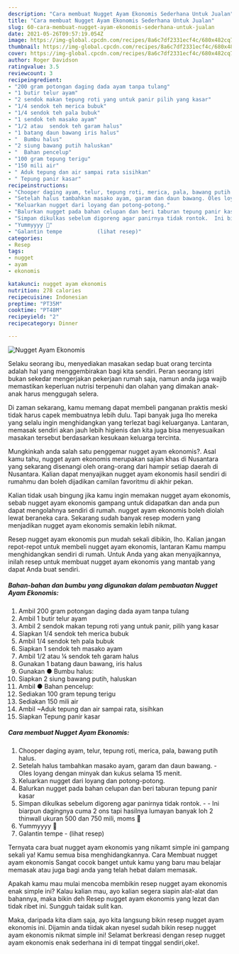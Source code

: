 ```yaml
---
description: "Cara membuat Nugget Ayam Ekonomis Sederhana Untuk Jualan"
title: "Cara membuat Nugget Ayam Ekonomis Sederhana Untuk Jualan"
slug: 60-cara-membuat-nugget-ayam-ekonomis-sederhana-untuk-jualan
date: 2021-05-26T09:57:19.054Z
image: https://img-global.cpcdn.com/recipes/8a6c7df2331ecf4c/680x482cq70/nugget-ayam-ekonomis-foto-resep-utama.jpg
thumbnail: https://img-global.cpcdn.com/recipes/8a6c7df2331ecf4c/680x482cq70/nugget-ayam-ekonomis-foto-resep-utama.jpg
cover: https://img-global.cpcdn.com/recipes/8a6c7df2331ecf4c/680x482cq70/nugget-ayam-ekonomis-foto-resep-utama.jpg
author: Roger Davidson
ratingvalue: 3.5
reviewcount: 3
recipeingredient:
- "200 gram potongan daging dada ayam tanpa tulang"
- "1 butir telur ayam"
- "2 sendok makan tepung roti yang untuk panir pilih yang kasar"
- "1/4 sendok teh merica bubuk"
- "1/4 sendok teh pala bubuk"
- "1 sendok teh masako ayam"
- "1/2 atau  sendok teh garam halus"
- "1 batang daun bawang iris halus"
- "  Bumbu halus"
- "2 siung bawang putih haluskan"
- "  Bahan pencelup"
- "100 gram tepung terigu"
- "150 mili air"
- " Aduk tepung dan air sampai rata sisihkan"
- " Tepung panir kasar"
recipeinstructions:
- "Chooper daging ayam, telur, tepung roti, merica, pala, bawang putih halus."
- "Setelah halus tambahkan masako ayam, garam dan daun bawang. Oles loyang dengan minyak dan kukus selama 15 menit."
- "Keluarkan nugget dari loyang dan potong-potong."
- "Balurkan nugget pada bahan celupan dan beri taburan tepung panir kasar"
- "Simpan dikulkas sebelum digoreng agar panirnya tidak rontok.  Ini biarpun dagingnya cuma 2 ons tapi hasilnya lumayan banyak loh 2 thinwall ukuran 500 dan 750 mili, moms 🤭"
- "Yummyyyy 🤭"
- "Galantin tempe           (lihat resep)"
categories:
- Resep
tags:
- nugget
- ayam
- ekonomis

katakunci: nugget ayam ekonomis 
nutrition: 278 calories
recipecuisine: Indonesian
preptime: "PT35M"
cooktime: "PT48M"
recipeyield: "2"
recipecategory: Dinner

---
```



![Nugget Ayam Ekonomis](https://img-global.cpcdn.com/recipes/8a6c7df2331ecf4c/680x482cq70/nugget-ayam-ekonomis-foto-resep-utama.jpg)

Selaku seorang ibu, menyediakan masakan sedap buat orang tercinta adalah hal yang menggembirakan bagi kita sendiri. Peran seorang istri bukan sekedar mengerjakan pekerjaan rumah saja, namun anda juga wajib memastikan keperluan nutrisi terpenuhi dan olahan yang dimakan anak-anak harus menggugah selera.

Di zaman  sekarang, kamu memang dapat membeli panganan praktis meski tidak harus capek membuatnya lebih dulu. Tapi banyak juga lho mereka yang selalu ingin menghidangkan yang terlezat bagi keluarganya. Lantaran, memasak sendiri akan jauh lebih higienis dan kita juga bisa menyesuaikan masakan tersebut berdasarkan kesukaan keluarga tercinta. 



Mungkinkah anda salah satu penggemar nugget ayam ekonomis?. Asal kamu tahu, nugget ayam ekonomis merupakan sajian khas di Nusantara yang sekarang disenangi oleh orang-orang dari hampir setiap daerah di Nusantara. Kalian dapat menyajikan nugget ayam ekonomis hasil sendiri di rumahmu dan boleh dijadikan camilan favoritmu di akhir pekan.

Kalian tidak usah bingung jika kamu ingin memakan nugget ayam ekonomis, sebab nugget ayam ekonomis gampang untuk didapatkan dan anda pun dapat mengolahnya sendiri di rumah. nugget ayam ekonomis boleh diolah lewat beraneka cara. Sekarang sudah banyak resep modern yang menjadikan nugget ayam ekonomis semakin lebih nikmat.

Resep nugget ayam ekonomis pun mudah sekali dibikin, lho. Kalian jangan repot-repot untuk membeli nugget ayam ekonomis, lantaran Kamu mampu menghidangkan sendiri di rumah. Untuk Anda yang akan menyajikannya, inilah resep untuk membuat nugget ayam ekonomis yang mantab yang dapat Anda buat sendiri.

<!--inarticleads1-->

##### Bahan-bahan dan bumbu yang digunakan dalam pembuatan Nugget Ayam Ekonomis:

1. Ambil 200 gram potongan daging dada ayam tanpa tulang
1. Ambil 1 butir telur ayam
1. Ambil 2 sendok makan tepung roti yang untuk panir, pilih yang kasar
1. Siapkan 1/4 sendok teh merica bubuk
1. Ambil 1/4 sendok teh pala bubuk
1. Siapkan 1 sendok teh masako ayam
1. Ambil 1/2 atau ¼ sendok teh garam halus
1. Gunakan 1 batang daun bawang, iris halus
1. Gunakan  ● Bumbu halus:
1. Siapkan 2 siung bawang putih, haluskan
1. Ambil  ● Bahan pencelup:
1. Sediakan 100 gram tepung terigu
1. Sediakan 150 mili air
1. Ambil  ~Aduk tepung dan air sampai rata, sisihkan
1. Siapkan  Tepung panir kasar




<!--inarticleads2-->

##### Cara membuat Nugget Ayam Ekonomis:

1. Chooper daging ayam, telur, tepung roti, merica, pala, bawang putih halus.
1. Setelah halus tambahkan masako ayam, garam dan daun bawang. - Oles loyang dengan minyak dan kukus selama 15 menit.
1. Keluarkan nugget dari loyang dan potong-potong.
1. Balurkan nugget pada bahan celupan dan beri taburan tepung panir kasar
1. Simpan dikulkas sebelum digoreng agar panirnya tidak rontok. -  - Ini biarpun dagingnya cuma 2 ons tapi hasilnya lumayan banyak loh 2 thinwall ukuran 500 dan 750 mili, moms 🤭
1. Yummyyyy 🤭
1. Galantin tempe -           (lihat resep)




Ternyata cara buat nugget ayam ekonomis yang nikamt simple ini gampang sekali ya! Kamu semua bisa menghidangkannya. Cara Membuat nugget ayam ekonomis Sangat cocok banget untuk kamu yang baru mau belajar memasak atau juga bagi anda yang telah hebat dalam memasak.

Apakah kamu mau mulai mencoba membikin resep nugget ayam ekonomis enak simple ini? Kalau kalian mau, ayo kalian segera siapin alat-alat dan bahannya, maka bikin deh Resep nugget ayam ekonomis yang lezat dan tidak ribet ini. Sungguh taidak sulit kan. 

Maka, daripada kita diam saja, ayo kita langsung bikin resep nugget ayam ekonomis ini. Dijamin anda tiidak akan nyesel sudah bikin resep nugget ayam ekonomis nikmat simple ini! Selamat berkreasi dengan resep nugget ayam ekonomis enak sederhana ini di tempat tinggal sendiri,oke!.

